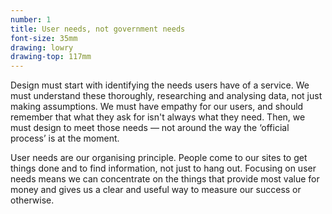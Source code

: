 ```yaml
---
number: 1
title: User needs, not government needs
font-size: 35mm
drawing: lowry
drawing-top: 117mm
---
```


Design must start with identifying the needs users have of a service. We must understand these thoroughly, researching and analysing data, not just making assumptions. We must have empathy for our users, and should remember that what they ask for isn't always what they need. Then, we must design to meet those needs — not around the way the ‘official process’ is at the moment.

User needs are our organising principle. People come to our sites to get things done and to find information, not just to hang out. Focusing on user needs means we can concentrate on the things that provide most value for money and gives us a clear and useful way to measure our success or otherwise.
